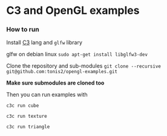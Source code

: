 # C3 and OpenGL examples


### How to run


Install [C3](https://github.com/c3lang/c3c/releases/tag/latest) lang and `glfw` library

glfw on debian linux `sudo apt-get install libglfw3-dev`

Clone the repository and sub-modules `git clone --recursive git@github.com:tonis2/opengl-examples.git`

**Make sure submodules are cloned too**

Then you can run examples with

`c3c run cube`

`c3c run texture`

`c3c run triangle`




